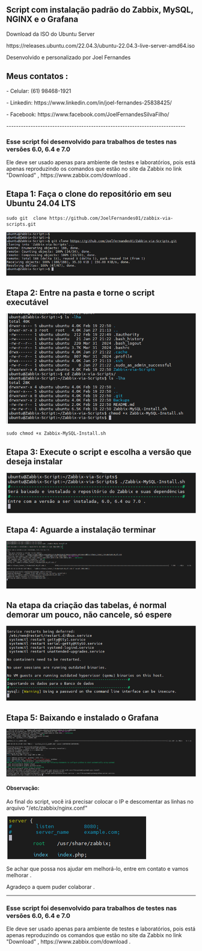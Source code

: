 <h2>Script com instalação padrão do Zabbix, MySQL, NGINX e o Grafana </h2>

<p>Download da ISO do Ubuntu Server</p>
<p>https://releases.ubuntu.com/22.04.3/ubuntu-22.04.3-live-server-amd64.iso</p>

<p>Desenvolvido e personalizado por Joel Fernandes</p>
<h2>Meus contatos :</h2>
<p>- Celular:  (61) 98468-1921</p>
<p>- Linkedin: https://www.linkedin.com/in/joel-fernandes-25838425/</p>
<p>- Facebook: https://www.facebook.com/JoelFernandesSilvaFilho/</p>
--------------------------------------------------------------------------
<h3>Esse script foi desenvolvido para trabalhos de testes nas versões 6.0, 6.4 e 7.0</h3>
Ele deve ser usado apenas para ambiente de testes e laboratórios, pois está apenas reproduzindo os comandos que estão no site da Zabbix no link "Download" , https://www.zabbix.com/download .

## Etapa 1: Faça o clone do repositório em seu Ubuntu 24.04 LTS

````
sudo git  clone https://github.com/JoelFernandes01/zabbix-via-scripts.git
````
![alt text](pictures/gitclone.PNG)

## Etapa 2: Entre na pasta e torne o script executável
![](pictures/chmodZabbix-MySQL-Install.PNG)

````
sudo chmod +x Zabbix-MySQL-Install.sh
````

## Etapa 3: Execute o script e escolha a versão que deseja instalar

![alt text](pictures/escolha-a-versao.PNG)

## Etapa 4: Aguarde a instalação terminar
![alt text](pictures/inicio-da-instalacao.PNG)

## Na etapa da criação das tabelas, é normal demorar um pouco, não cancele, só espere
![alt text](pictures/mysql-instance.PNG)

## Etapa 5: Baixando e instalado o Grafana
![alt text](pictures/grafana-install.PNG)


<h4>Observação:</h4>
<p>Ao final do script, você irá precisar colocar o IP e descomentar as linhas no arquivo "/etc/zabbix/nginx.conf"</p>

![alt text](pictures/ip-port.PNG)

Se achar que possa nos ajudar em melhorá-lo, entre em contato e vamos melhorar .

Agradeço a quem puder colaborar .

--------------------------------------------------------------------------
<h3>Esse script foi desenvolvido para trabalhos de testes nas versões 6.0, 6.4 e 7.0</h3>
Ele deve ser usado apenas para ambiente de testes e laboratórios, pois está apenas reproduzindo os comandos que estão no site da Zabbix no link "Download" , https://www.zabbix.com/download .